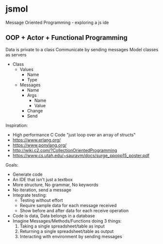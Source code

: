 # jsmol
Message Oriented Programming - exploring a js ide

## OOP + Actor + Functional Programming

Data is private to a class
Communicate by sending messages
Model classes as servers

- Class
  - Values
    - Name
    - Type
  - Messages
    - Name
    - Args
      - Name
      - Value
    - Change
    - Send

Inspiration:
- High performance C Code "just loop over an array of structs"
- https://www.erlang.org/
- https://www.ponylang.org/
- http://wiki.c2.com/?CollectionOrientedProgramming
- https://www.cs.utah.edu/~sauravm/docs/surge_ppopp15_poster.pdf

Goals:
- Generate code
- An IDE that isn't just a textbox
- More structure, No grammar, No keywords
- No iteration, send a message
- Integrate testing:
  - Testing without effort
  - Require sample data for each message received
  - Show before and after data for each receive operation
- Code is data, Data belongs in a database
- Imagine Messages/Methods/Functions doing 3 things:
    1. Taking a single spreadsheet/table as input
    2. Returning a single spreadsheet/table as output
    3. Interacting with environment by sending messages